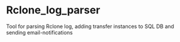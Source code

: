 # Rclone_log_parser
Tool for parsing Rclone log, adding transfer instances to SQL DB and sending email-notifications
